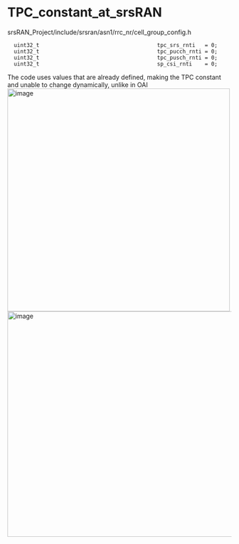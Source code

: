 # TPC_constant_at_srsRAN

srsRAN_Project/include/srsran/asn1/rrc_nr/cell_group_config.h
```
  uint32_t                                     tpc_srs_rnti   = 0;
  uint32_t                                     tpc_pucch_rnti = 0;
  uint32_t                                     tpc_pusch_rnti = 0;
  uint32_t                                     sp_csi_rnti    = 0;
```

The code uses values that are already defined, making the TPC constant and unable to change dynamically, unlike in OAI
<img width="500" alt="image" src="https://github.com/user-attachments/assets/8f17a0d5-cfed-4e60-b8cf-e62c04981454">
<img width="506" alt="image" src="https://github.com/user-attachments/assets/b71d5aaf-445d-4acc-962e-28236cfd0808">


